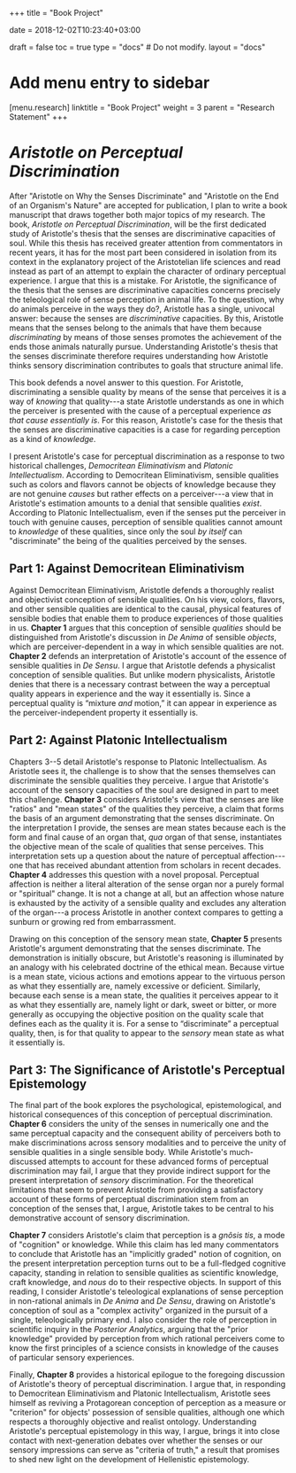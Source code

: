 +++
title = "Book Project"

date = 2018-12-02T10:23:40+03:00

draft = false
toc = true
type = "docs"  # Do not modify.
layout = "docs"

# Add menu entry to sidebar
[menu.research]
  linktitle = "Book Project"
  weight = 3
  parent = "Research Statement"
+++

# _Aristotle on Perceptual Discrimination_

After "Aristotle on Why the Senses Discriminate" and "Aristotle on the End of an Organism's Nature" are accepted for publication, I plan to write a book manuscript that draws together both major topics of my research. The book, _Aristotle on Perceptual Discrimination_, will be the first dedicated study of Aristotle's thesis that the senses are discriminative capacities of soul. While this thesis has received greater attention from commentators in recent years, it has for the most part been considered in isolation from its context in the explanatory project of the Aristotelian life sciences and read instead as part of an attempt to explain the character of ordinary perceptual experience. I argue that this is a mistake. For Aristotle, the significance of the thesis that the senses are discriminative capacities concerns precisely the teleological role of sense perception in animal life. To the question, why do animals perceive in the ways they do?, Aristotle has a single, univocal answer: because the senses are _discriminative_ capacities. By this, Aristotle means that the senses belong to the animals that have them because _discriminating_ by means of those senses promotes the achievement of the ends those animals naturally pursue. Understanding Aristotle's thesis that the senses discriminate therefore requires understanding how Aristotle thinks sensory discrimination contributes to goals that structure animal life.

This book defends a novel answer to this question. For Aristotle, discriminating a sensible quality by means of the sense that perceives it is a way of _knowing_ that quality---a state Aristotle understands as one in which the perceiver is presented with the cause of a perceptual experience _as that cause essentially is_. For this reason, Aristotle's case for the thesis that the senses are discriminative capacities is a case for regarding perception as a kind of _knowledge_.

I present Aristotle's case for perceptual discrimination as a response to two historical challenges, _Democritean Eliminativism_ and _Platonic Intellectualism_. According to Democritean Eliminativism, sensible qualities such as colors and flavors cannot be objects of knowledge because they are not genuine _causes_ but rather effects on a perceiver---a view that in Aristotle's estimation amounts to a denial that sensible qualities _exist_. According to Platonic Intellectualism, even if the senses put the perceiver in touch with genuine causes, perception of sensible qualities cannot amount to _knowledge_ of these qualities, since only the soul _by itself_ can "discriminate" the being of the qualities perceived by the senses.

## Part 1: Against Democritean Eliminativism

Against Democritean Eliminativism, Aristotle defends a thoroughly realist and objectivist conception of sensible qualities. On his view, colors, flavors, and other sensible qualities are identical to the causal, physical features of sensible bodies that enable them to produce experiences of those qualities in us. **Chapter 1** argues that this conception of sensible _qualities_ should be distinguished from Aristotle's discussion in _De Anima_ of sensible _objects_, which are perceiver-dependent in a way in which sensible qualities are not. **Chapter 2** defends an interpretation of Aristotle's account of the essence of sensible qualities in _De Sensu_. I argue that Aristotle defends a physicalist conception of sensible qualities. But unlike modern physicalists, Aristotle denies that there is a necessary contrast between the way a perceptual quality appears in experience and the way it essentially is. Since a perceptual quality is “mixture _and_ motion,” it can appear in experience as the perceiver-independent property it essentially is.

## Part 2: Against Platonic Intellectualism

Chapters 3--5 detail Aristotle's response to Platonic Intellectualism. As Aristotle sees it, the challenge is to show that the senses themselves can discriminate the sensible qualities they perceive. I argue that Aristotle's account of the sensory capacities of the soul are designed in part to meet this challenge. **Chapter 3** considers Aristotle's view that the senses are like "ratios" and "mean states" of the qualities they perceive, a claim that forms the basis of an argument demonstrating that the senses discriminate. On the interpretation I provide, the senses are mean states because each is the form and final cause of an organ that, _qua_ organ of that sense, instantiates the objective mean of the scale of qualities that sense perceives. This interpretation sets up a question about the nature of perceptual affection---one that has received abundant attention from scholars in recent decades. **Chapter 4** addresses this question with a novel proposal. Perceptual affection is neither a literal alteration of the sense organ nor a purely formal or "spiritual" change. It is not a change at all, but an affection whose nature is exhausted by the activity of a sensible quality and excludes any alteration of the organ---a process Aristotle in another context compares to getting a sunburn or growing red from embarrassment.

Drawing on this conception of the sensory mean state, **Chapter 5** presents Aristotle's argument demonstrating that the senses discriminate. The demonstration is initially obscure, but Aristotle's reasoning is illuminated by an analogy with his celebrated doctrine of the ethical mean. Because virtue is a mean state, vicious actions and emotions appear to the virtuous person as what they essentially are, namely excessive or deficient. Similarly, because each sense is a mean state, the qualities it perceives appear to it as what they essentially are, namely light or dark, sweet or bitter, or more generally as occupying the objective position on the quality scale that defines each as the quality it is. For a sense to “discriminate” a perceptual quality, then, is for that quality to appear to the _sensory_ mean state as what it essentially is.

## Part 3: The Significance of Aristotle's Perceptual Epistemology

The final part of the book explores the psychological, epistemological, and historical consequences of this conception of perceptual discrimination. **Chapter 6** considers the unity of the senses in numerically one and the same perceptual capacity and the consequent ability of perceivers both to make discriminations across sensory modalities and to perceive the unity of sensible qualities in a single sensible body. While Aristotle's much-discussed attempts to account for these advanced forms of perceptual discrimination may fail, I argue that they provide indirect support for the present interpretation of _sensory_ discrimination. For the theoretical limitations that seem to prevent Aristotle from providing a satisfactory account of these forms of perceptual discrimination stem from an conception of the senses that, I argue, Aristotle takes to be central to his demonstrative account of sensory discrimination.

**Chapter 7** considers Aristotle's claim that perception is a _gnôsis tis_, a mode of "cognition" or knowledge. While this claim has led many commentators to conclude that Aristotle has an "implicitly graded" notion of cognition, on the present interpretation perception turns out to be a full-fledged cognitive capacity, standing in relation to sensible qualities as scientific knowledge, craft knowledge, and _nous_ do to their respective objects. In support of this reading, I consider Aristotle's teleological explanations of sense perception in non-rational animals in _De Anima_ and _De Sensu_, drawing on Aristotle's conception of soul as a "complex activity" organized in the pursuit of a single, teleologically primary end. I also consider the role of perception in scientific inquiry in the _Posterior Analytics_, arguing that the "prior knowledge" provided by perception from which rational perceivers come to know the first principles of a science consists in knowledge of the causes of particular sensory experiences.

Finally, **Chapter 8** provides a historical epilogue to the foregoing discussion of Aristotle's theory of perceptual discrimination. I argue that, in responding to Democritean Eliminativism and Platonic Intellectualism, Aristotle sees himself as reviving a Protagorean conception of perception as a measure or "criterion" for objects' possession of sensible qualities, although one which respects a thoroughly objective and realist ontology. Understanding Aristotle's perceptual epistemology in this way, I argue, brings it into close contact with next-generation debates over whether the senses or our sensory impressions can serve as "criteria of truth," a result that promises to shed new light on the development of Hellenistic epistemology.
